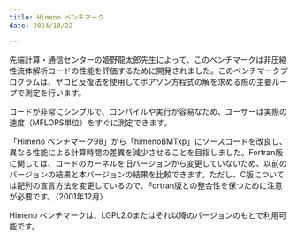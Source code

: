 ```yaml
---
title: Himeno ベンチマーク
date: 2024/10/22

---
```




先端計算・通信センターの姫野龍太郎先生によって、このベンチマークは非圧縮性流体解析コードの性能を評価するために開発されました。このベンチマークプログラムは、ヤコビ反復法を使用してポアソン方程式の解を求める際の主要ループで測定を行います。

コードが非常にシンプルで、コンパイルや実行が容易なため、ユーザーは実際の速度（MFLOPS単位）をすぐに測定できます。

「Himeno ベンチマーク98」から「himenoBMTxp」にソースコードを改良し、異なる性能による計算時間の差異を減少させることを目指しました。Fortran版に関しては、コードのカーネルを旧バージョンから変更していないため、以前のバージョンの結果と本バージョンの結果を比較できます。ただし、C版については配列の宣言方法を変更しているので、Fortran版との整合性を保つために注意が必要です。（2001年12月）

Himeno ベンチマークは、LGPL2.0またはそれ以降のバージョンのもとで利用可能です。
